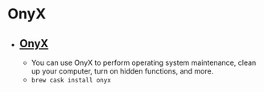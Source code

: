 # OnyX
- [OnyX](https://www.titanium-software.fr/en/onyx.html)
  - 
  - You can use OnyX to perform operating system maintenance, clean up your computer, turn on hidden functions, and more.
  - `brew cask install onyx`
